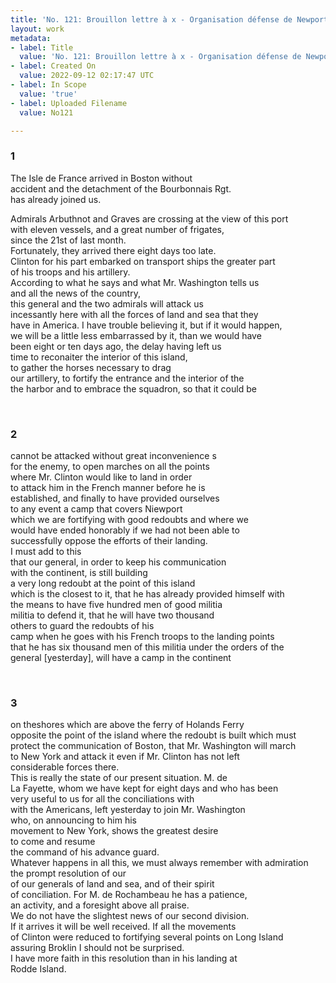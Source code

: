 ```yaml
---
title: 'No. 121: Brouillon lettre à x - Organisation défense de Newport - 1780/08/01'
layout: work
metadata:
- label: Title
  value: 'No. 121: Brouillon lettre à x - Organisation défense de Newport - 1780/08/01'
- label: Created On
  value: 2022-09-12 02:17:47 UTC
- label: In Scope
  value: 'true'
- label: Uploaded Filename
  value: No121

---
```

<div class="pages">
<div id="translation-32541621">
<h3>1</h3>
<div class="page-content">
<p>The Isle de France arrived in Boston without<br/>
accident and the detachment of the Bourbonnais Rgt.<br/>
has already joined us.</p>
<p>Admirals Arbuthnot and Graves are crossing at the view of this port<br/>
with eleven vessels, and a great number of frigates, <br/>
since the 21st of last month.<br/>
Fortunately, they arrived there eight days too late.<br/>
Clinton for his part embarked on transport ships the greater part <br/>
of his troops and his artillery.<br/>
According to what he says and what Mr. Washington tells us<br/>
and all the news of the country,<br/>
this general and the two admirals will attack us<br/>
incessantly here with all the forces of land and sea that they<br/>
have in America. I have trouble believing it, but if it would happen,<br/>
we will be a little less embarrassed by it, than we would have<br/>
been eight or ten days ago, the delay having left us<br/>
time to reconaiter the interior of this island,<br/>
to gather the horses necessary to drag<br/>
our artillery, to fortify the entrance and the interior of the<br/>
the harbor and to embrace the squadron, so that it could be</p>
</div>
</div>
<br />
<div id="translation-32541622">
<h3>2</h3>
<div class="page-content">
<p>cannot be attacked without great inconvenience s<br/>
for the enemy, to open marches on all the points<br/>
where Mr. Clinton would like to land in order <br/>
to attack him in the French manner before he is <br/>
established, and finally to have provided ourselves<br/>
to any event a camp that covers Niewport<br/>
which we are fortifying with good redoubts and where we<br/>
would have ended honorably if we had not been able to<br/>
successfully oppose the efforts of their landing.<br/>
I must add to this <br/>
that our general, in order to keep his communication<br/>
with the continent, is still building <br/>
a very long redoubt at the point of this island <br/>
which is the closest to it, that he has already provided himself with<br/>
the means to have five hundred men of good militia <br/>
militia to defend it, that he will have two thousand<br/>
others to guard the redoubts of his<br/>
camp when he goes with his French troops to the landing points<br/>
that he has six thousand men of this militia under the orders of the<br/>
general [yesterday], will have a camp in the continent</p>
</div>
</div>
<br />
<div id="translation-32541623">
<h3>3</h3>
<div class="page-content">
<p>on theshores which are above the ferry of Holands Ferry<br/>
opposite the point of the island where the redoubt is built which must<br/>
protect the communication of Boston, that Mr. Washington will march<br/>
to New York and attack it even if Mr. Clinton has not left<br/>
considerable forces there.<br/>
This is really the state of our present situation. M. de<br/>
La Fayette, whom we have kept for eight days and who has been<br/>
very useful to us for all the conciliations with<br/>
with the Americans, left yesterday to join Mr. Washington<br/>
who, on announcing to him his<br/>
movement to New York, shows the greatest desire<br/>
to come and resume<br/>
the command of his advance guard.<br/>
Whatever happens in all this, we must always remember with admiration<br/>
the prompt resolution of our<br/>
of our generals of land and sea, and of their spirit<br/>
of conciliation. For M. de Rochambeau he has a patience,<br/>
an activity, and a foresight above all praise.<br/>
We do not have the slightest news of our second division.<br/>
If it arrives it will be well received. If all the movements <br/>
of Clinton were reduced to fortifying several points on Long Island<br/>
assuring Broklin I should not be surprised.<br/>
I have more faith in this resolution than in his landing at<br/>
Rodde Island.</p>
</div>
</div>
<br />
</div>